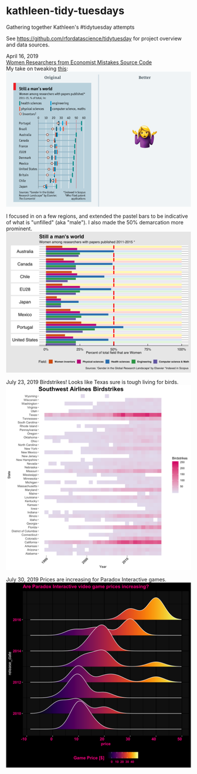 # kathleen-tidy-tuesdays
Gathering together Kathleen's #tidytuesday attempts

See https://github.com/rfordatascience/tidytuesday for project overview and data sources.

April 16, 2019  
[Women Researchers from Economist Mistakes Source Code](https://github.com/KCachel/kathleen-tidy-tuesdays/blob/master/2019-04-16/tidy_tuesday_4_16_2019.R)  
My take on tweaking [this](https://medium.economist.com/mistakes-weve-drawn-a-few-8cdd8a42d368):  
<img src="https://github.com/KCachel/kathleen-tidy-tuesdays/blob/master/Images/originalEconomist.png" width="600"> 

I focused in on a few regions, and extended the pastel bars to be indicative of what is "unfilled" (aka "male"). I also made the 50% demarcation more prominent.  
<img src="https://github.com/KCachel/kathleen-tidy-tuesdays/blob/master/Images/my_women_researcher_plot.png" width="600">  

July 23, 2019
Birdstrikes! Looks like Texas sure is tough living for birds. 
<img src="https://github.com/KCachel/kathleen-tidy-tuesdays/blob/master/2019-07-23/southwest.png" width="600"> 

July 30, 2019
Prices are increasing for Paradox Interactive games. 
<img src="https://github.com/KCachel/kathleen-tidy-tuesdays/blob/master/2019-07-30/paradox.png" width="600"> 

